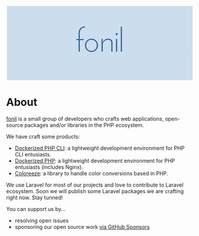 <p align="center">
  <img width="500" height="200" src="https://github.com/fonil/.github/blob/main/profile/img/fonil-500x200.png?raw=true">
</p>

# About <fonil>

[fonil](http://fonil.dev) is a small group of developers who crafts web applications, open-source packages and/or libraries in the PHP ecosystem.

We have craft some products:

- [Dockerized PHP CLI](https://github.com/fonil/dockerized-php-cli): a lightweight development environment for PHP CLI entusiasts.
- [Dockerized PHP](https://github.com/fonil/dockerized-php): a lightweight development environment for PHP entusiasts (includes Nginx).
- [Coloreeze](https://github.com/fonil/coloreeze): a library to handle color conversions based in PHP.

We use Laravel for most of our projects and love to contribute to Laravel ecosystem. Soon we will publish some Laravel packages we are crafting right now. Stay tunned!

You can support us by...

- resolving open issues
- sponsoring our open source work [via GitHub Sponsors](https://github.com/sponsors/fonil) 
